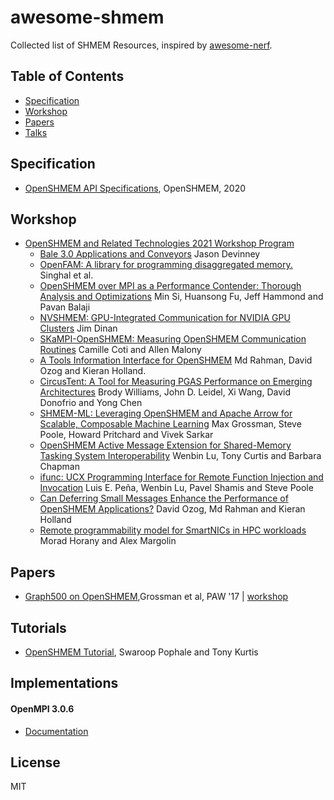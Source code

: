 # awesome-shmem
Collected list of SHMEM Resources, inspired by [awesome-nerf](https://github.com/yenchenlin/awesome-NeRF).

## Table of Contents
- [Specification](#specification)
- [Workshop](#workshop)
- [Papers](#papers)
- [Talks](#talks)

## Specification
- [OpenSHMEM API Specifications](http://www.openshmem.org/site/specification), OpenSHMEM, 2020

## Workshop
- [OpenSHMEM and Related Technologies 2021 Workshop Program](http://www.openshmem.org/workshops/openshmem2021/program.html)
  - [Bale 3.0 Applications and Conveyors](https://drive.google.com/file/d/1zOlBHpc9kPCikZOIa5jmqYbF8iefRnIz/view) Jason Devinney
  - [OpenFAM: A library for programming disaggregated memory.](https://drive.google.com/file/d/14X4vZX_twJZRtcn9eaaT9pVyYezBzNc_/view) Singhal et al.
  - [OpenSHMEM over MPI as a Performance Contender: Thorough Analysis and Optimizations](https://drive.google.com/file/d/1uM9mKtmJMewtDoLj7JsxIxSO8RkbACSY/view?usp=sharing) Min Si, Huansong Fu, Jeff Hammond and Pavan Balaji
  - [NVSHMEM: GPU-Integrated Communication for NVIDIA GPU Clusters](https://drive.google.com/file/d/1bJ1wxgNjzTO5XeZ_yMtYcnxIAQUTlTtJ/view?usp=sharing) Jim Dinan 
  - [SKaMPI-OpenSHMEM: Measuring OpenSHMEM Communication Routines](https://drive.google.com/file/d/1WJp7ivyKyspJZ6_xYgY3KYRMMfg7nFo9/view?usp=sharing) Camille Coti and Allen Malony
  - [A Tools Information Interface for OpenSHMEM](https://drive.google.com/file/d/1ISjHxVULaMXJkXIGXAw6ro9C7obSiAyU/view?usp=sharing) Md Rahman, David Ozog and Kieran Holland.
  - [CircusTent: A Tool for Measuring PGAS Performance on Emerging Architectures](https://drive.google.com/file/d/1Eltcdy9BtTJhcm2TB8Z1_hgm4jEgLN4W/view?usp=sharing) Brody Williams, John D. Leidel, Xi Wang, David Donofrio and Yong Chen
  - [SHMEM-ML: Leveraging OpenSHMEM and Apache Arrow for Scalable, Composable Machine Learning](https://drive.google.com/file/d/19nCly4OCbP_uuHBv1f3Ulnzna6ZZQoUz/view?usp=sharing) Max Grossman, Steve Poole, Howard Pritchard and Vivek Sarkar
  - [OpenSHMEM Active Message Extension for Shared-Memory Tasking System Interoperability](https://drive.google.com/file/d/13pBypEX5mysnJNDPL5xMAzpDq5VpmEEs/view?usp=sharing) Wenbin Lu, Tony Curtis and Barbara Chapman
  - [ifunc: UCX Programming Interface for Remote Function Injection and Invocation](https://drive.google.com/file/d/1oaXn9bx355U9VTRR1eNLYf3NTpLHgYXj/view?usp=sharing) Luis E. Peña, Wenbin Lu, Pavel Shamis and Steve Poole
  - [Can Deferring Small Messages Enhance the Performance of OpenSHMEM Applications?](https://drive.google.com/file/d/1lp8ujh6EnQ0jD0wGdQkqv4uWy-4PpT5E/view?usp=sharing) David Ozog, Md Rahman and Kieran Holland
  - [Remote programmability model for SmartNICs in HPC workloads](https://drive.google.com/file/d/1Z0nmpCQVoEX1QGOOriG6wfk0CIOOwyDs/view?usp=sharing) Morad Horany and Alex Margolin

## Papers
- [Graph500 on OpenSHMEM](https://dl.acm.org/doi/10.1145/3144779.3144781),Grossman et al, PAW '17 | [workshop](https://sc17.supercomputing.org/SC17%20Archive/workshops/workshop_pages/wkpr182.html)

## Tutorials
- [OpenSHMEM Tutorial](http://www.openshmem.org/site/sites/default/site_files/SHMEM_tutorial.pdf), Swaroop Pophale and Tony Kurtis

## Implementations
#### OpenMPI 3.0.6
- [Documentation](https://www.open-mpi.org/doc/v3.0/man3/OpenSHMEM.3.php)

## License 
MIT
